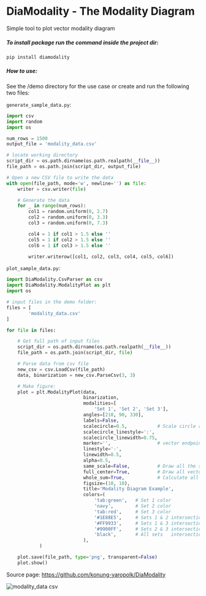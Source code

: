 # DiaModality - The Modality Diagram

Simple tool to plot vector modality diagram

##### To install package run the command inside the project dir:
``pip install diamodality``


##### How to use:
See the /demo directory for the use case or
create and run the following two files:

``generate_sample_data.py``:
```python
import csv
import random
import os

num_rows = 1500
output_file = 'modality_data.csv'

# locate working directory
script_dir = os.path.dirname(os.path.realpath(__file__))
file_path = os.path.join(script_dir, output_file)

# Open a new CSV file to write the data
with open(file_path, mode='w', newline='') as file:
    writer = csv.writer(file)

    # Generate the data
    for _ in range(num_rows):
        col1 = random.uniform(0, 2.7)
        col2 = random.uniform(0, 3.3)
        col3 = random.uniform(0, 7.3)

        col4 = 1 if col1 > 1.5 else ''
        col5 = 1 if col2 > 1.5 else ''
        col6 = 1 if col3 > 1.5 else ''

        writer.writerow([col1, col2, col3, col4, col5, col6])

```

``plot_sample_data.py``:
```python
import DiaModality.CsvParser as csv
import DiaModality.ModalityPlot as plt
import os

# input files in the demo folder:
files = [
        'modality_data.csv'
]

for file in files:

    # Get full path of input files
    script_dir = os.path.dirname(os.path.realpath(__file__))
    file_path = os.path.join(script_dir, file)

    # Parse data from csv file
    new_csv = csv.LoadCsv(file_path)
    data, binarization = new_csv.ParseCsv(3, 3)

    # Make figure:
    plot = plt.ModalityPlot(data,
                            binarization,
                            modalities=[
                                'Set 1', 'Set 2', 'Set 3'],
                            angles=[210, 90, 330],
                            labels=False,
                            scalecircle=0.5,           # Scale circle radius
                            scalecircle_linestyle=':',
                            scalecircle_linewidth=0.75,
                            marker='',                 # vector endpoints marker
                            linestyle='-',
                            linewidth=0.5,
                            alpha=0.5,
                            same_scale=False,          # Draw all the subplots in the same scale
                            full_center=True,          # Draw all vectors in the central subplot, else draw trimodal vectors only
                            whole_sum=True,            # Calculate all three modality vectors despite binarization
                            figsize=(10, 10),
                            title='Modality Diagram Example',
                            colors=(
                                'tab:green',   # Set 1 color
                                'navy',        # Set 2 color
                                'tab:red',     # Set 3 color
                                '#1E88E5',     # Sets 1 & 2 intersection color
                                '#FF9933',     # Sets 1 & 3 intersection color
                                '#9900FF',     # Sets 2 & 3 intersection color
                                'black',       # All sets   intersection color
                            ),      
            )

    plot.save(file_path, type='png', transparent=False)
    plot.show()
```

Source page: 
https://github.com/konung-yaropolk/DiaModality


![modality_data csv](https://github.com/user-attachments/assets/eb77b4d7-281f-45b0-a5ce-4c2442fc9a75)
